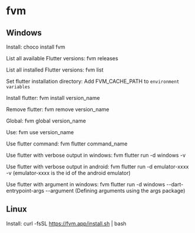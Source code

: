 # fvm

## Windows

Install: choco install fvm

List all available Flutter versions: fvm releases

List all installed Flutter versions: fvm list

Set flutter installation directory: Add FVM_CACHE_PATH to `environment variables`

Install flutter: fvm install version_name

Remove flutter: fvm remove version_name

Global: fvm global version_name

Use: fvm use version_name

Use flutter command: fvm flutter command_name

Use flutter with verbose output in windows: fvm flutter run -d windows -v

Use flutter with verbose output in android: fvm flutter run -d emulator-xxxx -v (emulator-xxxx is the id of the android emulator)

Use flutter with argument in windows: fvm flutter run -d windows --dart-entrypoint-args --argument (Defining arguments using the args package)

## Linux

Install: curl -fsSL <https://fvm.app/install.sh> | bash
